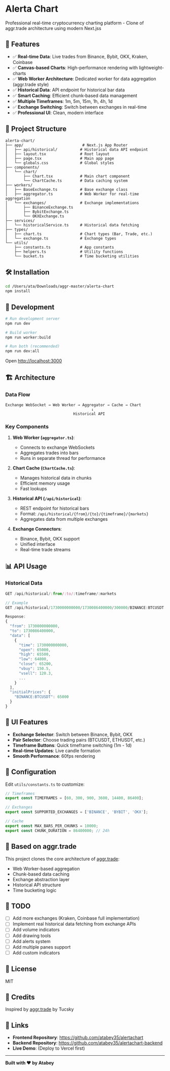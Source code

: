 # Alerta Chart

Professional real-time cryptocurrency charting platform - Clone of aggr.trade architecture using modern Next.jss

## 🚀 Features

- ✅ **Real-time Data**: Live trades from Binance, Bybit, OKX, Kraken, Coinbase
- ✅ **Canvas-based Charts**: High-performance rendering with lightweight-charts
- ✅ **Web Worker Architecture**: Dedicated worker for data aggregation (aggr.trade style)
- ✅ **Historical Data**: API endpoint for historical bar data
- ✅ **Smart Caching**: Efficient chunk-based data management
- ✅ **Multiple Timeframes**: 1m, 5m, 15m, 1h, 4h, 1d
- ✅ **Exchange Switching**: Switch between exchanges in real-time
- ✅ **Professional UI**: Clean, modern interface

## 📁 Project Structure

```
alerta-chart/
├── app/                          # Next.js App Router
│   ├── api/historical/          # Historical data API endpoint
│   ├── layout.tsx               # Root layout
│   ├── page.tsx                 # Main app page
│   └── globals.css              # Global styles
├── components/
│   └── chart/
│       ├── Chart.tsx            # Main chart component
│       └── ChartCache.ts        # Data caching system
├── workers/
│   ├── BaseExchange.ts          # Base exchange class
│   ├── aggregator.ts            # Web Worker for real-time aggregation
│   └── exchanges/               # Exchange implementations
│       ├── BinanceExchange.ts
│       ├── BybitExchange.ts
│       └── OKXExchange.ts
├── services/
│   └── historicalService.ts     # Historical data fetching
├── types/
│   ├── chart.ts                 # Chart types (Bar, Trade, etc.)
│   └── exchange.ts              # Exchange types
└── utils/
    ├── constants.ts             # App constants
    ├── helpers.ts               # Utility functions
    └── bucket.ts                # Time bucketing utilities
```

## 🛠️ Installation

```bash
cd /Users/ata/Downloads/aggr-master/alerta-chart
npm install
```

## 🚀 Development

```bash
# Run development server
npm run dev

# Build worker
npm run worker:build

# Run both (recommended)
npm run dev:all
```

Open [http://localhost:3000](http://localhost:3000)

## 🏗️ Architecture

### Data Flow

```
Exchange WebSocket → Web Worker → Aggregator → Cache → Chart
                                      ↓
                              Historical API
```

### Key Components

1. **Web Worker (`aggregator.ts`)**: 
   - Connects to exchange WebSockets
   - Aggregates trades into bars
   - Runs in separate thread for performance

2. **Chart Cache (`ChartCache.ts`)**:
   - Manages historical data in chunks
   - Efficient memory usage
   - Fast lookups

3. **Historical API (`/api/historical`)**:
   - REST endpoint for historical bars
   - Format: `/api/historical/{from}/{to}/{timeframe}/{markets}`
   - Aggregates data from multiple exchanges

4. **Exchange Connectors**:
   - Binance, Bybit, OKX support
   - Unified interface
   - Real-time trade streams

## 📊 API Usage

### Historical Data

```typescript
GET /api/historical/:from/:to/:timeframe/:markets

// Example
GET /api/historical/1730000000000/1730086400000/300000/BINANCE:BTCUSDT

Response:
{
  "from": 1730000000000,
  "to": 1730086400000,
  "data": [
    {
      "time": 1730000000000,
      "open": 65000,
      "high": 65500,
      "low": 64800,
      "close": 65200,
      "vbuy": 150.5,
      "vsell": 120.3,
      ...
    }
  ],
  "initialPrices": {
    "BINANCE:BTCUSDT": 65000
  }
}
```

## 🎨 UI Features

- **Exchange Selector**: Switch between Binance, Bybit, OKX
- **Pair Selector**: Choose trading pairs (BTCUSDT, ETHUSDT, etc.)
- **Timeframe Buttons**: Quick timeframe switching (1m - 1d)
- **Real-time Updates**: Live candle formation
- **Smooth Performance**: 60fps rendering

## 🔧 Configuration

Edit `utils/constants.ts` to customize:

```typescript
// Timeframes
export const TIMEFRAMES = [60, 300, 900, 3600, 14400, 86400];

// Exchanges
export const SUPPORTED_EXCHANGES = ['BINANCE', 'BYBIT', 'OKX'];

// Cache
export const MAX_BARS_PER_CHUNKS = 10000;
export const CHUNK_DURATION = 86400000; // 24h
```

## 📝 Based on aggr.trade

This project clones the core architecture of [aggr.trade](https://github.com/Tucsky/aggr):

- Web Worker-based aggregation
- Chunk-based data caching
- Exchange abstraction layer
- Historical API structure
- Time bucketing logic

## 🚧 TODO

- [ ] Add more exchanges (Kraken, Coinbase full implementation)
- [ ] Implement real historical data fetching from exchange APIs
- [ ] Add volume indicators
- [ ] Add drawing tools
- [ ] Add alerts system
- [ ] Add multiple panes support
- [ ] Add custom indicators

## 📄 License

MIT

## 🙏 Credits

Inspired by [aggr.trade](https://aggr.trade) by Tucsky


## 🔗 Links

- **Frontend Repository**: https://github.com/atabey35/alertachart
- **Backend Repository**: https://github.com/atabey35/alertachart-backend
- **Live Demo**: (Deploy to Vercel first)

---

**Built with ❤️ by Atabey**
